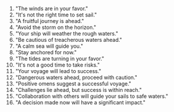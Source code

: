 1. "The winds are in your favor."
2. "It's not the right time to set sail."
3. "A fruitful journey is ahead."
4. "Avoid the storm on the horizon."
5. "Your ship will weather the rough waters."
6. "Be cautious of treacherous waters ahead."
7. "A calm sea will guide you."
8. "Stay anchored for now."
9. "The tides are turning in your favor."
10. "It's not a good time to take risks."
11. "Your voyage will lead to success."
12. "Dangerous waters ahead, proceed with caution."
13. "Positive omens suggest a successful voyage."
14. "Challenges lie ahead, but success is within reach."
15. "Collaboration with others will guide your sails to safe waters."
16. "A decision made now will have a significant impact."
